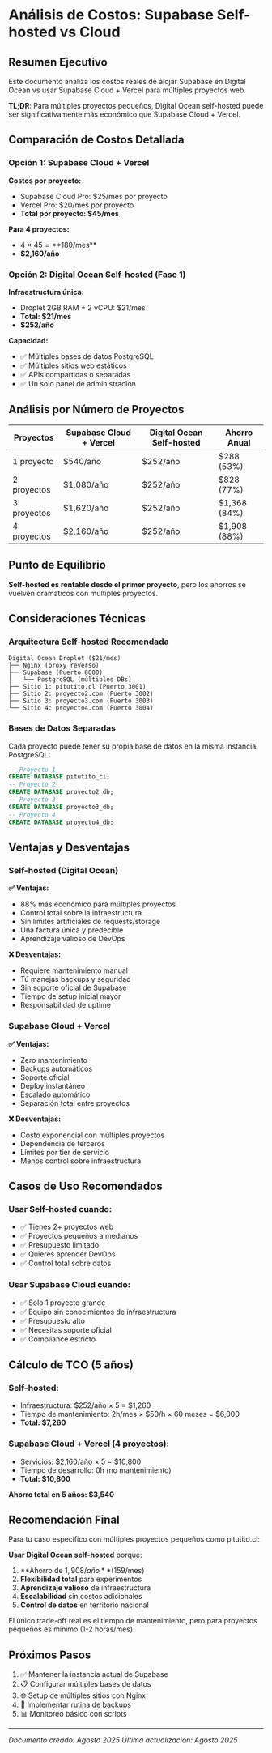 # Análisis de Costos: Supabase Self-hosted vs Cloud

## Resumen Ejecutivo

Este documento analiza los costos reales de alojar Supabase en Digital Ocean vs usar Supabase Cloud + Vercel para múltiples proyectos web.

**TL;DR**: Para múltiples proyectos pequeños, Digital Ocean self-hosted puede ser significativamente más económico que Supabase Cloud + Vercel.

## Comparación de Costos Detallada

### Opción 1: Supabase Cloud + Vercel

**Costos por proyecto:**
- Supabase Cloud Pro: $25/mes por proyecto
- Vercel Pro: $20/mes por proyecto  
- **Total por proyecto: $45/mes**

**Para 4 proyectos:**
- 4 × $45 = **$180/mes**
- **$2,160/año**

### Opción 2: Digital Ocean Self-hosted (Fase 1)

**Infraestructura única:**
- Droplet 2GB RAM + 2 vCPU: $21/mes
- **Total: $21/mes**
- **$252/año**

**Capacidad:**
- ✅ Múltiples bases de datos PostgreSQL
- ✅ Múltiples sitios web estáticos
- ✅ APIs compartidas o separadas
- ✅ Un solo panel de administración

## Análisis por Número de Proyectos

| Proyectos | Supabase Cloud + Vercel | Digital Ocean Self-hosted | Ahorro Anual |
|-----------|------------------------|---------------------------|--------------|
| 1 proyecto | $540/año | $252/año | $288 (53%) |
| 2 proyectos | $1,080/año | $252/año | $828 (77%) |
| 3 proyectos | $1,620/año | $252/año | $1,368 (84%) |
| 4 proyectos | $2,160/año | $252/año | $1,908 (88%) |

## Punto de Equilibrio

**Self-hosted es rentable desde el primer proyecto**, pero los ahorros se vuelven dramáticos con múltiples proyectos.

## Consideraciones Técnicas

### Arquitectura Self-hosted Recomendada

```
Digital Ocean Droplet ($21/mes)
├── Nginx (proxy reverso)
├── Supabase (Puerto 8000)
│   └── PostgreSQL (múltiples DBs)
├── Sitio 1: pitutito.cl (Puerto 3001)
├── Sitio 2: proyecto2.com (Puerto 3002)  
├── Sitio 3: proyecto3.com (Puerto 3003)
└── Sitio 4: proyecto4.com (Puerto 3004)
```

### Bases de Datos Separadas

Cada proyecto puede tener su propia base de datos en la misma instancia PostgreSQL:

```sql
-- Proyecto 1
CREATE DATABASE pitutito_cl;
-- Proyecto 2  
CREATE DATABASE proyecto2_db;
-- Proyecto 3
CREATE DATABASE proyecto3_db;
-- Proyecto 4
CREATE DATABASE proyecto4_db;
```

## Ventajas y Desventajas

### Self-hosted (Digital Ocean)

**✅ Ventajas:**
- 88% más económico para múltiples proyectos
- Control total sobre la infraestructura
- Sin límites artificiales de requests/storage
- Una factura única y predecible
- Aprendizaje valioso de DevOps

**❌ Desventajas:**
- Requiere mantenimiento manual
- Tú manejas backups y seguridad
- Sin soporte oficial de Supabase
- Tiempo de setup inicial mayor
- Responsabilidad de uptime

### Supabase Cloud + Vercel

**✅ Ventajas:**
- Zero mantenimiento
- Backups automáticos
- Soporte oficial
- Deploy instantáneo
- Escalado automático
- Separación total entre proyectos

**❌ Desventajas:**
- Costo exponencial con múltiples proyectos
- Dependencia de terceros
- Límites por tier de servicio
- Menos control sobre infraestructura

## Casos de Uso Recomendados

### Usar Self-hosted cuando:
- ✅ Tienes 2+ proyectos web
- ✅ Proyectos pequeños a medianos
- ✅ Presupuesto limitado
- ✅ Quieres aprender DevOps
- ✅ Control total sobre datos

### Usar Supabase Cloud cuando:
- ✅ Solo 1 proyecto grande
- ✅ Equipo sin conocimientos de infraestructura
- ✅ Presupuesto alto
- ✅ Necesitas soporte oficial
- ✅ Compliance estricto

## Cálculo de TCO (5 años)

### Self-hosted:
- Infraestructura: $252/año × 5 = $1,260
- Tiempo de mantenimiento: 2h/mes × $50/h × 60 meses = $6,000
- **Total: $7,260**

### Supabase Cloud + Vercel (4 proyectos):
- Servicios: $2,160/año × 5 = $10,800
- Tiempo de desarrollo: 0h (no mantenimiento)
- **Total: $10,800**

**Ahorro total en 5 años: $3,540**

## Recomendación Final

Para tu caso específico con múltiples proyectos pequeños como pitutito.cl:

**Usar Digital Ocean self-hosted** porque:

1. **Ahorro de $1,908/año** ($159/mes)
2. **Flexibilidad total** para experimentos
3. **Aprendizaje valioso** de infraestructura
4. **Escalabilidad** sin costos adicionales
5. **Control de datos** en territorio nacional

El único trade-off real es el tiempo de mantenimiento, pero para proyectos pequeños es mínimo (1-2 horas/mes).

## Próximos Pasos

1. ✅ Mantener la instancia actual de Supabase
2. 📋 Configurar múltiples bases de datos
3. 🌐 Setup de múltiples sitios con Nginx
4. 🔧 Implementar rutina de backups
5. 📊 Monitoreo básico con scripts

---

*Documento creado: Agosto 2025*
*Última actualización: Agosto 2025*